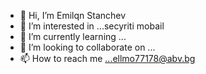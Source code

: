 - 👋 Hi, I’m Emilqn Stanchev
- 👀 I’m interested in ...secyriti mobail
- 🌱 I’m currently learning ...
- 💞️ I’m looking to collaborate on ...
- 📫 How to reach me ...ellmo77178@abv.bg

<!---
Chavk77/Chavk77 is a ✨ special ✨ repository because its `README.md` (this file) appears on your GitHub profile.
You can click the Preview link to take a look at your changes.
--->
